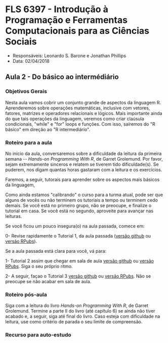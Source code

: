 #  FLS 6397 - Introdução à Programação e Ferramentas Computacionais para as Ciências Sociais

- Responsáveis: Leonardo S. Barone e Jonathan Phillips
- Data: 02/04/2018

## Aula 2 - Do básico ao intermédiário

### Objetivos Gerais

Nesta aula vamos cobrir um conjunto grande de aspectos da linguagem R. Aprenderemos sobre operações matemáticas, inclusive com vetores,  fatores, matrizes e operadores relacionais e lógicos. Mais importante ainda do que tais operações da linguagem, veremos como criar claúsula condicionais, "while" e "for" loops e funções. Com isso, saíremos do "R básico" em direção ao "R intermediário".

### Roteiro para a aula

No início da aula, conversaremos sobre a dificuldade da leitura da primeira semana --  _Hands-on Programming With R_, de Garret Grolemund. Por favor, sejam extremamente sinceros e relatem se tiverem tido dificuldade(s). Se puderem, nos digam quantas horas gastaram com a leitura e os exercícios.

Faremos, a seguir, tutorais para aprender sobre os aspectos mais básicos da linguagem,

Como ainda estamos "calibrando" o curso para a turma atual, pode ser que alguns de vocês ou não terminem os tutoriais a tempo ou terminem cedo demais. Se você está no primeiro grupo, não se preocupe, e finalize o tutorial em casa. Se você está no segundo, aproveite para avançar nas leituras.

Se você ficou um pouco insegura(o) na aula passada, comece em:

0- Revise rapidamente o Tutorial 1, da aula passada ([versão github](https://github.com/leobarone/FLS6397_2018/blob/master/tutorials/tutorial01.Rmd) ou [versão RPubs](http://rpubs.com/leobarone/FSL6397_2018_tutorial01)).

Se a aula passada está clara para você, vá para:

1- Tutorial 2 assim que chegar em sala de aula [versão github](https://github.com/leobarone/FLS6397_2018/blob/master/tutorials/tutorial02.Rmd) ou [versão RPubs](http://rpubs.com/leobarone/FSL6397_2018_tutorial02). Siga o seu próprio ritmo.

2- A seguir, façao o Tutorial 3 [versão github](https://github.com/leobarone/FLS6397_2018/blob/master/tutorials/tutorial03.Rmd) ou [versão RPubs](http://rpubs.com/leobarone/FSL6397_2018_tutorial01). Não se preocupe se não acabar em sala de aula.

### Roteiro pós-aula

Siga com a leitura do livro _Hands-on Programming With R_, de Garret Grolemund. Termine a parte II do livro (até capítulo 6) se ainda não tiver acabado e, a seguir, siga até final do livro. Caso esteja com dificuldade na leitura, use como critério de parada o seu limite de compreensão.

### Recurso para auto-estudo

